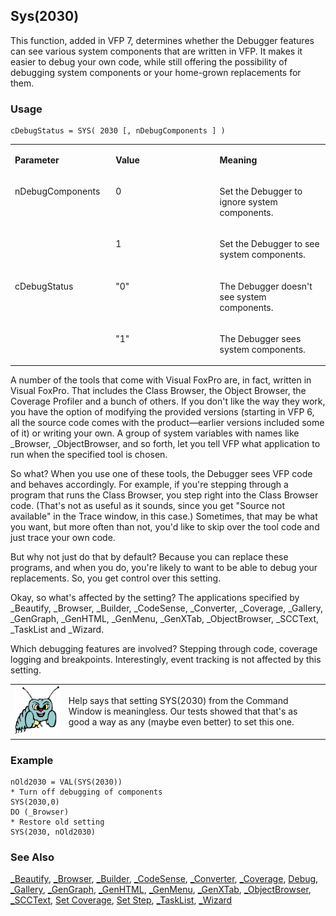 ## Sys(2030)

This function, added in VFP 7, determines whether the Debugger features can see various system components that are written in VFP. It makes it easier to debug your own code, while still offering the possibility of debugging system components or your home-grown replacements for them.

### Usage

```foxpro
cDebugStatus = SYS( 2030 [, nDebugComponents ] )
```
<table>
<tr>
  <td width="32%" valign="top">
  <p><b>Parameter</b></p>
  </td>
  <td width=23% valign=top>
  <p><b>Value</b></p>
  </td>
  <td width=45% valign=top>
  <p><b>Meaning</b></p>
  </td>
 </tr>
<tr>
  <td width=32% rowspan=2 valign=top>
  <p>nDebugComponents</p>
  </td>
  <td width=23% valign=top>
  <p>0</p>
  </td>
  <td width=45% valign=top>
  <p>Set the Debugger to ignore system components.</p>
  </td>
 </tr>
<tr>
  <td width=33% valign=top>
  <p>1</p>
  </td>
  <td width=67% valign=top>
  <p>Set the Debugger to see system components.</p>
  </td>
 </tr>
<tr>
  <td width=32% rowspan=2 valign=top>
  <p>cDebugStatus</p>
  </td>
  <td width=23% valign=top>
  <p>&quot;0&quot;</p>
  </td>
  <td width=45% valign=top>
  <p>The Debugger doesn't see system components.</p>
  </td>
 </tr>
<tr>
  <td width=33% valign=top>
  <p>&quot;1&quot;</p>
  </td>
  <td width=67% valign=top>
  <p>The Debugger sees system components.</p>
  </td>
 </tr>
</table>

A number of the tools that come with Visual FoxPro are, in fact, written in Visual FoxPro. That includes the Class Browser, the Object Browser, the Coverage Profiler and a bunch of others. If you don't like the way they work, you have the option of modifying the provided versions (starting in VFP 6, all the source code comes with the product&mdash;earlier versions included some of it) or writing your own. A group of system variables with names like _Browser, _ObjectBrowser, and so forth, let you tell VFP what application to run when the specified tool is chosen.

So what? When you use one of these tools, the Debugger sees VFP code and behaves accordingly. For example, if you're stepping through a program that runs the Class Browser, you step right into the Class Browser code. (That's not as useful as it sounds, since you get "Source not available" in the Trace window, in this case.) Sometimes, that may be what you want, but more often than not, you'd like to skip over the tool code and just trace your own code.

But why not just do that by default? Because you can replace these programs, and when you do, you're likely to want to be able to debug your replacements. So, you get control over this setting.

Okay, so what's affected by the setting? The applications specified by _Beautify, _Browser, _Builder, _CodeSense, _Converter, _Coverage, _Gallery, _GenGraph, _GenHTML, _GenMenu, _GenXTab, _ObjectBrowser, _SCCText, _TaskList and _Wizard.

Which debugging features are involved? Stepping through code, coverage logging and breakpoints. Interestingly, event tracking is not affected by this setting.

<table>
<tr>
  <td width="17%" valign="top">
<img width="95" height="78" src="bug.gif">
  </td>
  <td width=83%>
  <p>Help says that setting SYS(2030) from the Command Window is meaningless. Our tests showed that that's as good a way as any (maybe even better) to set this one.</p>
  </td>
 </tr>
</table>

### Example

```foxpro
nOld2030 = VAL(SYS(2030))
* Turn off debugging of components
SYS(2030,0)
DO (_Browser)
* Restore old setting
SYS(2030, nOld2030)
```
### See Also

[_Beautify](s4g160.md), [_Browser](s4g160.md), [_Builder](s4g160.md), [_CodeSense](s4g890.md), [_Converter](s4g160.md), [_Coverage](s4g675.md), [Debug](s4g676.md), [_Gallery](s4g160.md), [_GenGraph](s4g160.md), [_GenHTML](s4g160.md), [_GenMenu](s4g160.md), [_GenXTab](s4g160.md), [_ObjectBrowser](s4g160.md), [_SCCText](s4g160.md), [Set Coverage](s4g675.md), [Set Step](s4g157.md), [_TaskList](s4g891.md), [_Wizard](s4g160.md)